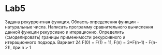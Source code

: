 # Lab5
Задана рекуррентная функция. Область определения функции – натуральные числа. Написать программу сравнительного вычисления данной функции рекурсивно и итерационно. Определить (смоделировать) границы применимости рекурсивного и итерационного подхода. 
Вариант 24
F(0) = F(1) = 11, F(n) = 3*F(n–1) - F(n-2)!, при n > 1
